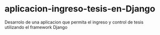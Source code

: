 aplicacion-ingreso-tesis-en-Django
==================================

Desarrolo de una aplicacion que permita el ingreso y control de tesis utilizando el framework Django